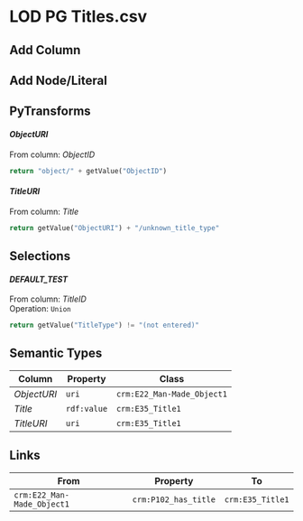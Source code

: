 # LOD PG Titles.csv

## Add Column

## Add Node/Literal

## PyTransforms
#### _ObjectURI_
From column: _ObjectID_
``` python
return "object/" + getValue("ObjectID")
```

#### _TitleURI_
From column: _Title_
``` python
return getValue("ObjectURI") + "/unknown_title_type"
```


## Selections
#### _DEFAULT_TEST_
From column: _TitleID_
<br>Operation: `Union`
``` python
return getValue("TitleType") != "(not entered)"
```


## Semantic Types
| Column | Property | Class |
|  ----- | -------- | ----- |
| _ObjectURI_ | `uri` | `crm:E22_Man-Made_Object1`|
| _Title_ | `rdf:value` | `crm:E35_Title1`|
| _TitleURI_ | `uri` | `crm:E35_Title1`|


## Links
| From | Property | To |
|  --- | -------- | ---|
| `crm:E22_Man-Made_Object1` | `crm:P102_has_title` | `crm:E35_Title1`|
